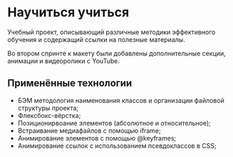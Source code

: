 # Научиться учиться
Учебный проект, описывающий различные методики эффективного обучения и содержащий ссылки на полезные материалы.


Во втором спринте к макету были добавлены дополнительные секции, анимации и видеоролики с YouTube.

## Применённые технологии

* БЭМ методология наименования классов и организации файловой структуры проекта;
* Флексбокс-вёрстка;
* Позиционирвоание элементов (абсолютное и относительное);
* Встраивание медиафайлов с помощью iframe;
* Анимирование элементов с помощью @keyframes;
* Анимирование ссылок с использованием псевдоклассов в CSS;

